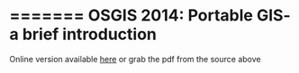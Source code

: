 =======
OSGIS 2014: Portable GIS- a brief introduction
=======

Online version available [here](http://archaeogeek.github.io/geomob-portablegis) or grab the pdf from the source above





